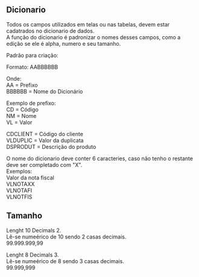Dicionario
-
Todos os campos utilizados em telas ou nas tabelas, devem estar cadatrados no dicionario de dados.       
A função do dicionario é padronizar o nomes desses campos, como a edição se ele é alpha, numero e seu tamanho.        

Padrão para criação:    

Formato: AABBBBBB    

Onde:    
AA =  Prefixo    
BBBBBB = Nome do Dicionário    

Exemplo de prefixo:    
CD = Código   
NM = Nome   
VL = Valor   

CDCLIENT = Código do cliente  
VLDUPLIC = Valor da duplicata   
DSPRODUT = Descrição do produto   


O nome do dicionario deve conter 6 caracteries, caso não tenho o restante deve ser completado com "X".   
Exemplos:   
Valor da nota fiscal    
VLNOTAXX   
VLNOTAFI   
VLNOTFIS   

Tamanho
-
Lenght 10  Decimals 2.  
Lê-se numeérico de 10 sendo 2 casas decimais.  
99.999.999,99  


Lenght 8 Decimals 3.  
Lê-se numeérico de 8 sendo 3 casas decimais.  
99.999,999  

